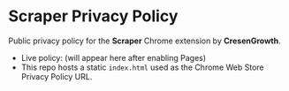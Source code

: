 # Scraper Privacy Policy
Public privacy policy for the **Scraper** Chrome extension by **CresenGrowth**.
- Live policy: (will appear here after enabling Pages)
- This repo hosts a static `index.html` used as the Chrome Web Store Privacy Policy URL.

